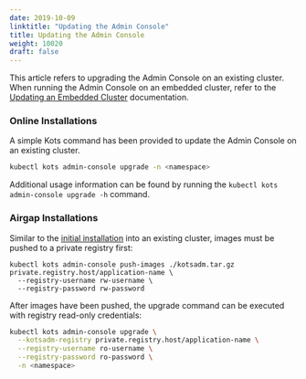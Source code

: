 ```yaml
---
date: 2019-10-09
linktitle: "Updating the Admin Console"
title: Updating the Admin Console
weight: 10020
draft: false
---
```


This article refers to upgrading the Admin Console on an existing cluster. 
When running the Admin Console on an embedded cluster, refer to the [Updating an Embedded Cluster](/kotsadm/updating/updating-embedded-cluster/) documentation.

### Online Installations

A simple Kots command has been provided to update the Admin Console on an existing cluster.

```bash
kubectl kots admin-console upgrade -n <namespace>
```

Additional usage information can be found by running the `kubectl kots admin-console upgrade -h` command.

### Airgap Installations

Similar to the [initial installation](/kotsadm/installing/airgap-packages/#kots-install) into an existing cluster, images must be pushed to a private registry first:

```shell
kubectl kots admin-console push-images ./kotsadm.tar.gz private.registry.host/application-name \
  --registry-username rw-username \
  --registry-password rw-password
```

After images have been pushed, the upgrade command can be executed with registry read-only credentials:

```bash
kubectl kots admin-console upgrade \
  --kotsadm-registry private.registry.host/application-name \
  --registry-username ro-username \
  --registry-password ro-password \
  -n <namespace>
```
